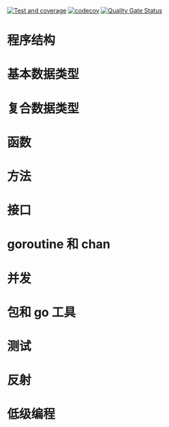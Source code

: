 [![Test and coverage](https://github.com/suqingfa/go/actions/workflows/build.yml/badge.svg)](https://github.com/suqingfa/go/actions/workflows/build.yml)
[![codecov](https://codecov.io/gh/suqingfa/go/graph/badge.svg?token=4LWFXREZNB)](https://codecov.io/gh/suqingfa/go)
[![Quality Gate Status](https://sonarcloud.io/api/project_badges/measure?project=suqingfa_go&metric=alert_status)](https://sonarcloud.io/summary/new_code?id=suqingfa_go)

# 程序结构

# 基本数据类型

# 复合数据类型

# 函数

# 方法

# 接口

# goroutine 和 chan

# 并发

# 包和 go 工具

# 测试

# 反射

# 低级编程